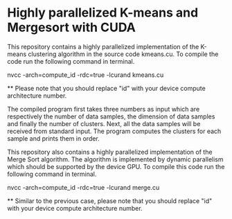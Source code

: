 # Highly parallelized K-means and Mergesort with CUDA

This repository contains a highly parallelized implementation of the K-means clustering algorithm in the source code kmeans.cu. To compile the code run the following command in terminal.

nvcc -arch=compute_id -rdc=true -lcurand kmeans.cu

** Please note that you should replace "id" with your device compute architecture number.

The compiled program first takes three numbers as input which are respectively the number of data samples, the dimension of data samples and finally the number of clusters. Next, all the data samples will be received from standard input. The program computes the clusters for each sample and prints them in order.

This repository also contains a highly parallelized implementation of the Merge Sort algorithm. The algorithm is implemented by dynamic parallelism which should be supported by the device GPU. To compile this code run the following command in terminal.

nvcc -arch=compute_id -rdc=true -lcurand merge.cu

** Similar to the previous case, please note that you should replace "id" with your device compute architecture number.

